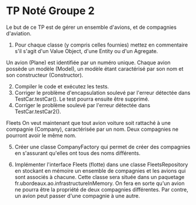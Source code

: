# TP Noté Groupe 2

Le but de ce TP est de gérer un ensemble d'avions, et de compagnies d'aviation.

1) Pour chaque classe (y compris celles fournies) mettez en commentaire s'il s'agit d'un Value Object, d'une Entity ou d'un Agregate.

Un avion (Plane) est identifiée par un numéro unique. Chaque avion possède un modèle (Model), un modèle étant caractérisé par son nom et son constructeur (Constructor).

2) Compiler le code et exécutez les tests.
3) Corriger le problème d'encapsulation soulevé par l'erreur détectée dans TestCar.testCar(). Le test pourra ensuite être supprimé.
4) Corriger le problème soulevé par l'erreur détectée dans TestCar.testCar2().

Fleets
On veut maintenant que tout avion voiture soit rattaché à une compagnie (Company), caractérisée par un nom.
Deux compagnies ne pourront avoir le même nom.

5) Créer une classe CompanyFactory qui permet de créer des compagnies en s'assurant qu'elles ont tous des noms différents.

6) Implémenter l'interface Fleets (flotte) dans une classe FleetsRepository en stockant en mémoire un ensemble de compagnies et les avions qui sont associés à chacune. Cette classe sera située dans un paquetage fr.ubordeaux.ao.infrastructureInMemory. On fera en sorte qu'un avion ne pourra être la propriété de deux compagnies différentes. Par contre, un avion peut passer d'une compagnie à une autre.
